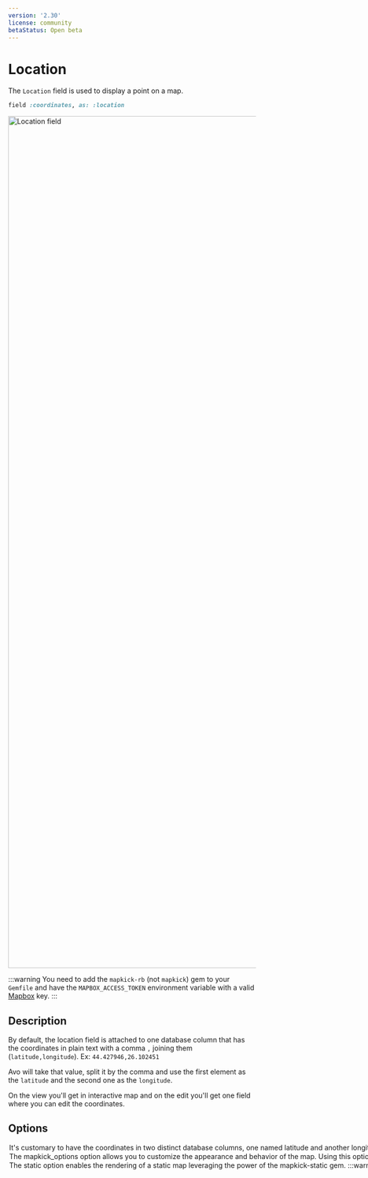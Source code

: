 ```yaml
---
version: '2.30'
license: community
betaStatus: Open beta
---
```


# Location

The `Location` field is used to display a point on a map.

```ruby
field :coordinates, as: :location
```

<Image src="/assets/img/fields/location-field.png" width="2564" height="1730" alt="Location field" />

:::warning
You need to add the `mapkick-rb` (not `mapkick`) gem to your `Gemfile` and have the `MAPBOX_ACCESS_TOKEN` environment variable with a valid [Mapbox](https://account.mapbox.com/auth/signup/) key.
:::

## Description

By default, the location field is attached to one database column that has the coordinates in plain text with a comma `,` joining them (`latitude,longitude`).
Ex: `44.427946,26.102451`

Avo will take that value, split it by the comma and use the first element as the `latitude` and the second one as the `longitude`.

On the <Show /> view you'll get in interactive map and on the edit you'll get one field where you can edit the coordinates.

## Options

<Option name="`stored_as`">

It's customary to have the coordinates in two distinct database columns, one named `latitude` and another `longitude`.

You can instruct Avo to use those two with the `stored_as` option

#### Default value

`nil`

#### Possible values

`nil`, or `[:latitude, :longitude]`.

```ruby
field :coordinates, as: :location, stored_as: [:latitude, :longitude]
```

By using this notation, Avo will grab the `latitude` and `longitude` from those particular columns to compose the map.

This will also render the <Edit /> view with two separate fields to edit the coordinates.

<Image src="/assets/img/fields/location-edit.png" width="2564" height="532" alt="Location field" />
</Option>

<Option name="`mapkick_options`">

<VersionReq version="3.16.2" />

The `mapkick_options` option allows you to customize the appearance and behavior of the map.

Using this option, you can provide a hash of configuration settings supported by the Mapkick gem, such as specifying the map style, enabling or disabling controls, or adding additional customizations.

#### Default

- When `static` is `true`:

```ruby
{
  width: 300,
  height: 300
}
```

- When `static` is `false`:

```ruby
{
  id: "location-map",
  zoom: 15,
  controls: true
}
```

#### Possible values

Accepts the options as [specified in the Mapkick-gem](https://github.com/ankane/mapkick#options).

For example:

```ruby{4-7}
field :coordinates,
  as: :location,
  stored_as: [:latitude, :longitude],
  mapkick_options: {
    style: 'mapbox://styles/mapbox/satellite-v9',
    controls: true
  }
```

By using `mapkick_options`, you can tailor the map's look and functionality to suit your application's requirements.
</Option>

<Option name="`static`">

<VersionReq version="3.16.2" />

The `static` option enables the rendering of a static map leveraging the power of the [mapkick-static](https://github.com/ankane/mapkick-static) gem.

:::warning
You need to add the [mapkick-static](https://github.com/ankane/mapkick-static) gem to your `Gemfile` and have the `MAPBOX_ACCESS_TOKEN` environment variable with a valid [Mapbox](https://account.mapbox.com/auth/signup/) key.
:::


#### Default

`false`

#### Possible values

`true` or `false`

```ruby{4}
field :coordinates,
  as: :location,
  stored_as: [:latitude, :longitude],
  static: true,
  mapkick_options: {
    style: 'mapbox://styles/mapbox/satellite-v9'
  }
```
</Option>
